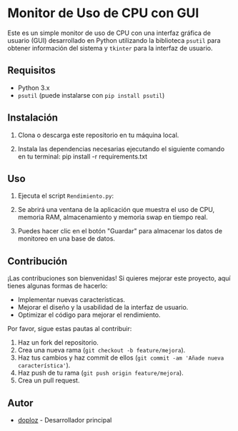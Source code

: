 # Monitor de Uso de CPU con GUI

Este es un simple monitor de uso de CPU con una interfaz gráfica de usuario (GUI) desarrollado en Python utilizando la biblioteca `psutil` para obtener información del sistema y `tkinter` para la interfaz de usuario.

## Requisitos

- Python 3.x
- `psutil` (puede instalarse con `pip install psutil`)

## Instalación

1. Clona o descarga este repositorio en tu máquina local.

2. Instala las dependencias necesarias ejecutando el siguiente comando en tu terminal:
    pip install -r requirements.txt

## Uso

1. Ejecuta el script `Rendimiento.py`:

2. Se abrirá una ventana de la aplicación que muestra el uso de CPU, memoria RAM, almacenamiento y memoria swap en tiempo real.

3. Puedes hacer clic en el botón "Guardar" para almacenar los datos de monitoreo en una base de datos.

## Contribución

¡Las contribuciones son bienvenidas! Si quieres mejorar este proyecto, aquí tienes algunas formas de hacerlo:

- Implementar nuevas características.
- Mejorar el diseño y la usabilidad de la interfaz de usuario.
- Optimizar el código para mejorar el rendimiento.

Por favor, sigue estas pautas al contribuir:

1. Haz un fork del repositorio.
2. Crea una nueva rama (`git checkout -b feature/mejora`).
3. Haz tus cambios y haz commit de ellos (`git commit -am 'Añade nueva característica'`).
4. Haz push de tu rama (`git push origin feature/mejora`).
5. Crea un pull request.

## Autor

- [doploz](https://github.com/doploz) - Desarrollador principal


